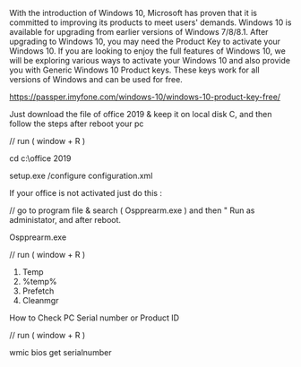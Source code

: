 With the introduction of Windows 10, Microsoft has proven that it is committed to improving its products to meet users' demands.
Windows 10 is available for upgrading from earlier versions of Windows 7/8/8.1. After upgrading to Windows 10, you may need the Product Key to activate your Windows 10.
If you are looking to enjoy the full features of Windows 10, we will be exploring various ways to activate your Windows 10 and also provide you with Generic Windows 10 Product keys.
These keys work for all versions of Windows and can be used for free.


https://passper.imyfone.com/windows-10/windows-10-product-key-free/

Just download the file of office 2019 & keep it on local disk C, and then follow the steps after reboot your pc

// run ( window + R )

cd c:\office 2019

setup.exe /configure configuration.xml

If your office is not activated just do this : 

// go to program file & search ( Ospprearm.exe ) and then " Run as administator, and after reboot.

Ospprearm.exe 

// run ( window + R )
1. Temp
2. %temp%
3. Prefetch
4. Cleanmgr

   
How to Check PC Serial number or Product ID

// run ( window + R )

wmic bios get serialnumber

